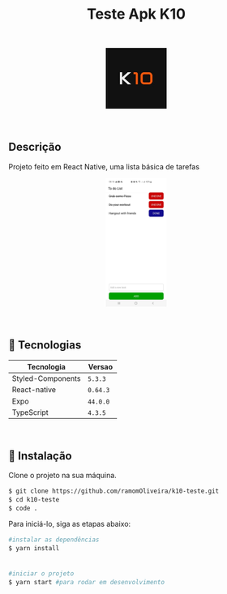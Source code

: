 <h1 align="center">Teste Apk K10</h1>

<br />

<p align="center">
  <img alt="Logo k10" src="github/logok10.jpeg" width="120px">
</p>

<br />

## Descrição

Projeto feito em React Native, uma lista básica de tarefas

<p align="center">
  <img alt="Imagen apk" src="github/appk10.jpeg" width="120px">
</p>

<br />

## 🧪 Tecnologias

| Tecnologia            | Versao            |
| --------------------- | ----------------- |
| Styled-Components     | `5.3.3 `          |
| React-native          | `0.64.3 `         |
| Expo                  | `44.0.0 `         |
| TypeScript            | `4.3.5 `          |

<br />

## 🚀 Instalação

Clone o projeto na sua máquina.

```bash
$ git clone https://github.com/ramomOliveira/k10-teste.git
$ cd k10-teste
$ code .
```


Para iniciá-lo, siga as etapas abaixo:

```bash
#instalar as dependências
$ yarn install


#iniciar o projeto
$ yarn start #para rodar em desenvolvimento
```
